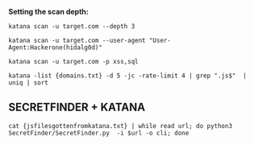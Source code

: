 
**Setting the scan depth:**

```
katana scan -u target.com --depth 3
```

```
katana scan -u target.com --user-agent "User-Agent:Hackerone(hidalg0d)"
```

```
katana scan -u target.com -p xss,sql
```


```
katana -list {domains.txt} -d 5 -jc -rate-limit 4 | grep ".js$"  | uniq | sort
```

## SECRETFINDER + KATANA


```
cat {jsfilesgottenfromkatana.txt} | while read url; do python3
SecretFinder/SecretFinder.py  -i $url -o cli; done
```


